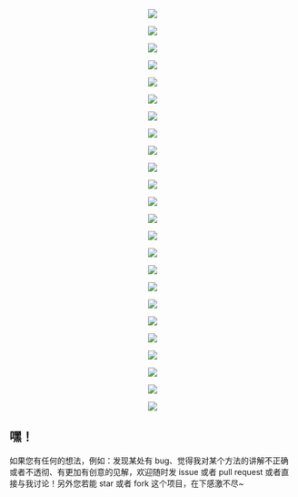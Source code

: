 <p align="center">
	<img src="pic/幻灯片1.JPG">
</p>

<p align="center">
	<img src="pic/幻灯片2.JPG">
</p>

<p align="center">
	<img src="pic/幻灯片3.JPG">
</p>

<p align="center">
	<img src="pic/幻灯片4.JPG">
</p>

<p align="center">
	<img src="pic/幻灯片5.JPG">
</p>

<p align="center">
	<img src="pic/幻灯片6.JPG">
</p>

<p align="center">
	<img src="pic/幻灯片7.JPG">
</p>

<p align="center">
	<img src="pic/幻灯片8.JPG">
</p>

<p align="center">
	<img src="pic/幻灯片9.JPG">
</p>

<p align="center">
	<img src="pic/幻灯片10.JPG">
</p>

<p align="center">
	<img src="pic/幻灯片11.JPG">
</p>

<p align="center">
	<img src="pic/幻灯片12.JPG">
</p>

<p align="center">
	<img src="pic/幻灯片13.JPG">
</p>

<p align="center">
	<img src="pic/幻灯片14.JPG">
</p>

<p align="center">
	<img src="pic/幻灯片15.JPG">
</p>

<p align="center">
	<img src="pic/幻灯片16.JPG">
</p>

<p align="center">
	<img src="pic/幻灯片17.JPG">
</p>

<p align="center">
	<img src="pic/幻灯片18.JPG">
</p>

<p align="center">
	<img src="pic/幻灯片19.JPG">
</p>

<p align="center">
	<img src="pic/幻灯片20.JPG">
</p>

<p align="center">
	<img src="pic/幻灯片21.JPG">
</p>

<p align="center">
	<img src="pic/幻灯片22.JPG">
</p>

<p align="center">
	<img src="pic/幻灯片23.JPG">
</p>

<p align="center">
	<img src="pic/幻灯片24.JPG">
</p>

## 嘿！

如果您有任何的想法，例如：发现某处有 bug、觉得我对某个方法的讲解不正确或者不透彻、有更加有创意的见解，欢迎随时发 issue 或者 pull request 或者直接与我讨论！另外您若能 star 或者 fork 这个项目，在下感激不尽~